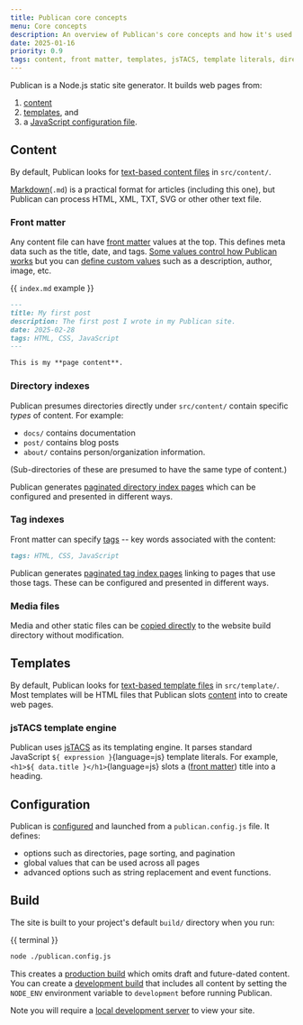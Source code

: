 ```yaml
---
title: Publican core concepts
menu: Core concepts
description: An overview of Publican's core concepts and how it's used to build a static site. Please read this first!
date: 2025-01-16
priority: 0.9
tags: content, front matter, templates, jsTACS, template literals, directory index, tag index, pass through, configure
---
```


Publican is a Node.js static site generator. It builds web pages from:

1. [content](#content)
1. [templates](#templates), and
1. a [JavaScript configuration file](#configuration).


## Content

By default, Publican looks for [text-based content files](--ROOT--docs/setup/content/) in `src/content/`.

[Markdown](--ROOT--docs/setup/content/#markdown)(`.md`) is a practical format for articles (including this one), but Publican can process HTML, XML, TXT, SVG or other other text file.


### Front matter

Any content file can have [front matter](--ROOT--docs/setup/content/#front-matter) values at the top. This defines meta data such as the title, date, and tags. [Some values control how Publican works](--ROOT--docs/reference/front-matter/#publican-values) but you can [define custom values](--ROOT--docs/reference/front-matter/#custom-front-matter) such as a description, author, image, etc.

{{ `index.md` example }}
```md
---
title: My first post
description: The first post I wrote in my Publican site.
date: 2025-02-28
tags: HTML, CSS, JavaScript
---

This is my **page content**.
```


### Directory indexes

Publican presumes directories directly under `src/content/` contain specific *types* of content. For example:

* `docs/` contains documentation
* `post/` contains blog posts
* `about/` contains person/organization information.

(Sub-directories of these are presumed to have the same type of content.)

Publican generates [paginated directory index pages](--ROOT--docs/setup/directory-indexes/) which can be configured and presented in different ways.


### Tag indexes

Front matter can specify [tags](--ROOT--docs/reference/front-matter/#tags) -- key words associated with the content:

```md
tags: HTML, CSS, JavaScript
```

Publican generates [paginated tag index pages](--ROOT--docs/setup/tag-indexes/) linking to pages that use those tags. These can be configured and presented in different ways.


### Media files

Media and other static files can be [copied directly](--ROOT--docs/setup/pass-through-files/) to the website build directory without modification.


## Templates

By default, Publican looks for [text-based template files](--ROOT--docs/setup/templates/) in `src/template/`. Most templates will be HTML files that Publican slots [content](#content) into to create web pages.


### jsTACS template engine

Publican uses [jsTACS](--ROOT--docs/setup/jstacs/) as its templating engine. It parses standard JavaScript `${ expression }`{language=js} template literals. For example, `<h1>${ data.title }</h1>`{language=js} slots a ([front matter](#front-matter)) title into a heading.


## Configuration

Publican is [configured](--ROOT--docs/setup/configuration/) and launched from a `publican.config.js` file. It defines:

* options such as directories, page sorting, and pagination
* global values that can be used across all pages
* advanced options such as string replacement and event functions.


## Build

The site is built to your project's default `build/` directory when you run:

{{ terminal }}
```bash
node ./publican.config.js
```

This creates a [production build](--ROOT--docs/quickstart/build/#production-mode) which omits draft and future-dated content. You can create a [development build](--ROOT--docs/quickstart/build/#development-mode) that includes all content by setting the `NODE_ENV` environment variable to `development` before running Publican.

Note you will require a [local development server](--ROOT--docs/quickstart/build/#local-web-server) to view your site.
